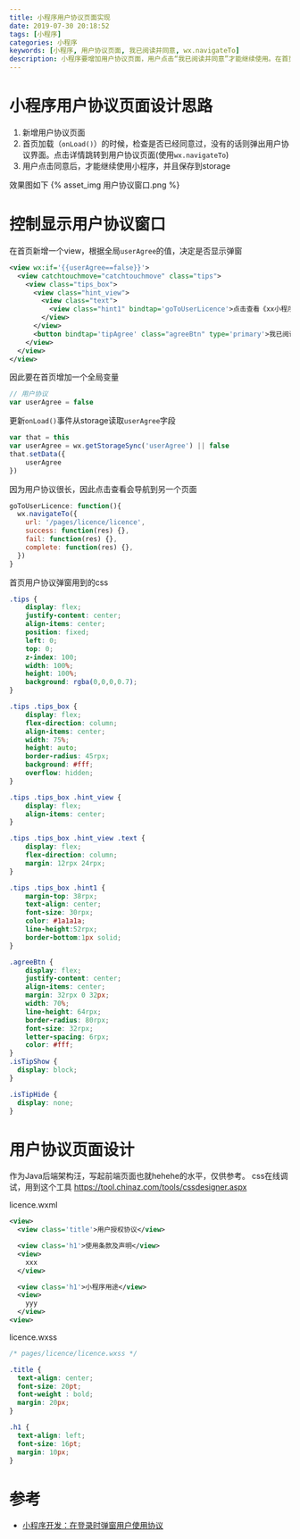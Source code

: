 ```yaml
---
title: 小程序用户协议页面实现
date: 2019-07-30 20:18:52
tags: [小程序]
categories: 小程序
keywords: [小程序, 用户协议页面, 我已阅读并同意, wx.navigateTo]
description: 小程序要增加用户协议页面，用户点击“我已阅读并同意”才能继续使用。在首页增加全局字段判断是否显示用户协议弹窗。使用wx.navigateTo导航到用户协议页面。
---
```


# 小程序用户协议页面设计思路

1. 新增用户协议页面
2. 首页加载（`onLoad()`）的时候，检查是否已经同意过，没有的话则弹出用户协议界面。点击详情跳转到用户协议页面(使用`wx.navigateTo`)
3. 用户点击同意后，才能继续使用小程序，并且保存到storage

效果图如下
{% asset_img 用户协议窗口.png %}

# 控制显示用户协议窗口

在首页新增一个view，根据全局`userAgree`的值，决定是否显示弹窗
```xml
<view wx:if='{{userAgree==false}}'>
  <view catchtouchmove="catchtouchmove" class="tips">
    <view class="tips_box">
      <view class="hint_view">
        <view class="text">
          <view class="hint1" bindtap='goToUserLicence'>点击查看《xx小程序》使用协议</view>
        </view>
      </view>
      <button bindtap='tipAgree' class="agreeBtn" type='primary'>我已阅读并同意</button>
    </view>
  </view>
</view>
```

因此要在首页增加一个全局变量
```js
// 用户协议
var userAgree = false
```

更新`onLoad()`事件从storage读取`userAgree`字段
```js
var that = this
var userAgree = wx.getStorageSync('userAgree') || false
that.setData({
    userAgree
})
```

因为用户协议很长，因此点击查看会导航到另一个页面
```js
goToUserLicence: function(){
  wx.navigateTo({
    url: '/pages/licence/licence',
    success: function(res) {},
    fail: function(res) {},
    complete: function(res) {},
  })
}
```

首页用户协议弹窗用到的css
```css
.tips {
    display: flex;
    justify-content: center;
    align-items: center;
    position: fixed;
    left: 0;
    top: 0;
    z-index: 100;
    width: 100%;
    height: 100%;
    background: rgba(0,0,0,0.7);
}

.tips .tips_box {
    display: flex;
    flex-direction: column;
    align-items: center;
    width: 75%;
    height: auto;
    border-radius: 45rpx;
    background: #fff;
    overflow: hidden;
}

.tips .tips_box .hint_view {
    display: flex;
    align-items: center;
}

.tips .tips_box .hint_view .text {
    display: flex;
    flex-direction: column;
    margin: 12rpx 24rpx;
}

.tips .tips_box .hint1 {
    margin-top: 38rpx;
    text-align: center;
    font-size: 30rpx;
    color: #1a1a1a;
    line-height:52rpx;
    border-bottom:1px solid;
}

.agreeBtn {
    display: flex;
    justify-content: center;
    align-items: center;
    margin: 32rpx 0 32px;
    width: 70%;
    line-height: 64rpx;
    border-radius: 80rpx;
    font-size: 32rpx;
    letter-spacing: 6rpx;
    color: #fff;
}
.isTipShow {
  display: block;
}

.isTipHide {
  display: none;
}
```

# 用户协议页面设计

作为Java后端架构汪，写起前端页面也就hehehe的水平，仅供参考。
css在线调试，用到这个工具 https://tool.chinaz.com/tools/cssdesigner.aspx

licence.wxml
```xml
<view>
  <view class='title'>用户授权协议</view>

  <view class='h1'>使用条款及声明</view>
  <view>
    xxx
  </view>

  <view class='h1'>小程序用途</view>
  <view>
    yyy
  </view>
<view>
```

licence.wxss
```css
/* pages/licence/licence.wxss */

.title {
  text-align: center;
  font-size: 20pt;
  font-weight : bold;
  margin: 20px;
}

.h1 {
  text-align: left;
  font-size: 16pt;
  margin: 10px;
}
```

# 参考

- [小程序开发：在登录时弹窗用户使用协议](https://blog.csdn.net/qq_38194393/article/details/86517509)

